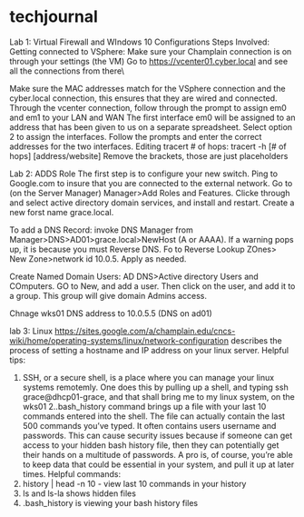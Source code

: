 # techjournal
Lab 1: Virtual Firewall and WIndows 10 Configurations
Steps Involved:
Getting connected to VSphere: 
Make sure your Champlain connection is on through your settings (the VM)
Go to https://vcenter01.cyber.local and see all the connections from there\
      
 Make sure the MAC addresses match for the VSphere connection and the cyber.local connection, this ensures that they are wired and connected.
Through the vcenter connection, follow through the prompt to assign em0 and em1 to your LAN and WAN
The first interface em0 will be assigned to an address that has been given to us on a separate spreadsheet. Select option 2 to assign the interfaces. 
Follow the prompts and enter the correct addresses for the two interfaces.
Editing tracert # of hops:
tracert -h [# of hops] [address/website]
Remove the brackets, those are just placeholders


Lab 2: ADDS Role
The first step is to configure your new switch.
Ping to Google.com to insure that you are connected to the external network.
Go to (on the Server Manager) Manager>Add Roles and Features. Clicke through and select active directory domain services, and install and restart. Create a new forst name grace.local.

To add a DNS Record: invoke DNS Manager from Manager>DNS>AD01>grace.local>NewHost (A or AAAA).
If a warning pops up, it is because you must Reverse DNS. Fo to Reverse Lookup ZOnes> New Zone>network id 10.0.5. Apply as needed.

Create Named Domain Users: AD DNS>Active directory Users and COmputers. GO to New, and add a user. Then click on the user, and add it to a group. This group will give domain Admins access. 

Chnage wks01 DNS address to 10.0.5.5 (DNS on ad01)

lab 3: Linux
https://sites.google.com/a/champlain.edu/cncs-wiki/home/operating-systems/linux/network-configuration describes the process of setting a hostname and IP address on your linux server. 
Helpful tips:
1. SSH, or a secure shell, is a place where you can manage your linux systems remotemly. One does this by pulling up a shell, and typing ssh grace@dhcp01-grace, and that shall bring me to my linux system, on the wks01
2..bash_history command brings up a file with your last 10 commands entered into the shell. The file can actually contain the last 500 commands you’ve typed. It often contains users username and passwords. This can cause security issues because if someone can get access to your hidden bash history file, then they can potentially get their hands on a multitude of passwords. A pro is, of course, you’re able to keep data that could be essential in your system, and pull it up at later times. 
Helpful commands:
1. history | head -n 10 - view last 10 commands in your history
2. ls and ls-la shows hidden files
3. .bash_history is viewing your bash history files

